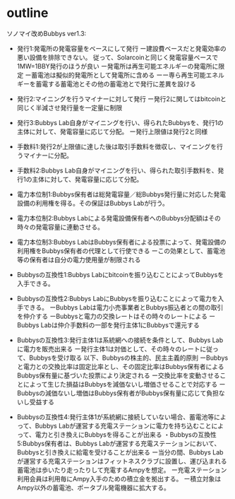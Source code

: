 # outline
ソノマイ改めBubbys ver1.3:
* 発行1:発電所の発電容量をベースにして発行
 ー建設費ベースだと発電効率の悪い設備を排除できない。
       従って、Solarcoinと同じく発電容量ベースで1MW=1BBY発行のほうが良い
 ー発電所は再生可能エネルギーの発電所に限定
 ー蓄電池は擬似的発電所として発電所に含める
  ーー専ら再生可能エネルギーを蓄電する蓄電池とその他の蓄電池とで発行に差異を設ける

* 発行2:マイニングを行うマイナーに対して発行
ー発行2に関してはbitcoinと同じく半減させ発行量を一定量に制限
* 発行3:Bubbys Lab自身がマイニングを行い、得られたBubbysを、発行1の主体に対して、発電容量に応じて分配。
ー発行上限値は発行2と同様

* 手数料1:発行2が上限値に達した後は取引手数料を徴収し、マイニングを行うマイナーに分配。
* 手数料2:Bubbys Lab自身がマイニングを行い、得られた取引手数料を、発行1の主体に対して、発電容量に応じて分配。

* 電力本位制1:Bubbys保有者は総発電容量／総Bubbys発行量に対応した発電設備の利用権を得る。その保証はBubbys Labが行う。
* 電力本位制2:Bubbys Labによる発電設備保有者へのBubbys分配額はその時々の発電容量に連動させる。
* 電力本位制3:Bubbys LabはBubbys保有者による投票によって、発電設備の利用権をBubbys保有者の代理として行使できる
ーこの効果として、蓄電池等の保有者は自分の電力使用量が制限される

* Bubbysの互換性1:Bubbys Labにbitcoinを振り込むことによってBubbysを入手できる。
* Bubbysの互換性2:Bubbys LabにBubbysを振り込むことによって電力を入手できる。
ーBubbys Labは電力小売事業者とBubbys振込者との間の取引を仲介する
ーBubbysと電力の交換レートはその時々のレートによる
ーBubbys Labは仲介手数料の一部を発行主体1にBubbysで還元する
* Bubbysの互換性3:発行主体1は系統網への接続を条件として、Bubbys Labに電力を販売出来る
       ー発行主体1は対価として、その時々のレートに従って、Bubbysを受け取る
           以下、Bubbysの株主的、民主主義的原則
           ーBubbysと電力との交換比率は固定比率とし、その固定比率はBubbys保有者によるBubbys保有量に基づいた投票により決定される
            ー交換比率を変動させることによって生じた損益はBubbysを減価ないし増価させることで対応する
           ーBubbysの減価ないし増価はBubbys保有者がBubbys保有量に応じて負担ないし受益する
* Bubbysの互換性4:発行主体1が系統網に接続していない場合、蓄電池等によって、Bubbys Labが運営する充電ステーションに電力を持ち込むことによって、電力と引き換えにBubbysを得ることが出来る
・Bubbysの互換性5:Bubbys保有者は、Bubbys Labが運営する充電ステーションにおいて、Bubbysと引き換えに給電を受けることが出来る
  ー当分の間、Bubbys Labが運営する充電ステーションはフィットネスクラブに設置し、運び込まれる蓄電池は歩いたり走ったりして充電するAmpyを想定。
 ー充電ステーション利用会員は利用毎にAmpy入手のための積立金を拠出する。
 ー積立対象はAmpy以外の蓄電池、ポータブル発電機器に拡大する。



